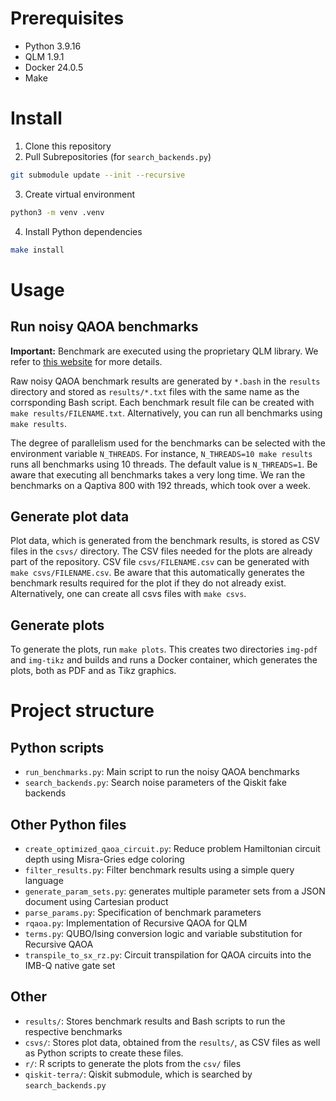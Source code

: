 # Prerequisites
- Python 3.9.16
- QLM 1.9.1
- Docker 24.0.5
- Make

# Install
1. Clone this repository
2. Pull Subrepositories (for `search_backends.py`)
```bash
git submodule update --init --recursive
```
3. Create virtual environment
```bash
python3 -m venv .venv
```
4. Install Python dependencies
```bash
make install
```

# Usage
## Run noisy QAOA benchmarks
**Important:**
Benchmark are executed using the proprietary QLM library.
We refer to [this website](https://atos.net/en/solutions/quantum-learning-machine) for more details.

Raw noisy QAOA benchmark results are generated by `*.bash` in the `results` directory and stored as `results/*.txt` files with the same name as the corrsponding Bash script.
Each benchmark result file can be created with `make results/FILENAME.txt`. Alternatively, you can run all benchmarks using `make results`.


The degree of parallelism used for the benchmarks can be selected with the environment variable `N_THREADS`.
For instance, `N_THREADS=10 make results` runs all benchmarks using 10 threads.
The default value is `N_THREADS=1`.
Be aware that executing all benchmarks takes a very long time.
We ran the benchmarks on a Qaptiva 800 with 192 threads, which took over a week.

## Generate plot data
Plot data, which is generated from the benchmark results, is stored as CSV files in the `csvs/` directory.
The CSV files needed for the plots are already part of the repository.
CSV file `csvs/FILENAME.csv` can be generated with `make csvs/FILENAME.csv`.
Be aware that this automatically generates the benchmark results required for the plot if they do not already exist.
Alternatively, one can create all csvs files with `make csvs`.

## Generate plots
To generate the plots, run `make plots`.
This creates two directories `img-pdf` and `img-tikz` and builds and runs a Docker container, which generates the plots, both as PDF and as Tikz graphics.


# Project structure
## Python scripts
- `run_benchmarks.py`: Main script to run the noisy QAOA benchmarks
- `search_backends.py`: Search noise parameters of the Qiskit fake backends
## Other Python files
- `create_optimized_qaoa_circuit.py`: Reduce problem Hamiltonian circuit depth using Misra-Gries edge coloring
- `filter_results.py`: Filter benchmark results using a simple query language
- `generate_param_sets.py`: generates multiple parameter sets from a JSON document using Cartesian product
- `parse_params.py`: Specification of benchmark parameters
- `rqaoa.py`: Implementation of Recursive QAOA for QLM
- `terms.py`: QUBO/Ising conversion logic and variable substitution for Recursive QAOA
- `transpile_to_sx_rz.py`: Circuit transpilation for QAOA circuits into the IMB-Q native gate set
## Other
- `results/`: Stores benchmark results and Bash scripts to run the respective benchmarks
- `csvs/`: Stores plot data, obtained from the `results/`, as CSV files as well as Python scripts to create these files.
- `r/`: R scripts to generate the plots from the `csv/` files
- `qiskit-terra/`: Qiskit submodule, which is searched by `search_backends.py`